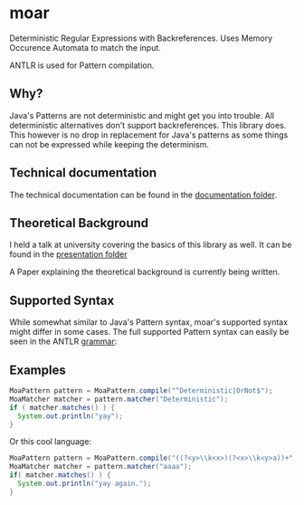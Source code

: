 # moar
Deterministic Regular Expressions with Backreferences. Uses Memory Occurence Automata to match the input.

ANTLR is used for Pattern compilation.

## Why?
Java's Patterns are not deterministic and might get you into trouble. All deterministic alternatives don't support backreferences. This library does. This however is no drop in replacement for Java's patterns as some things can not be expressed while keeping the determinism.

## Technical documentation

The technical documentation can be found in the [documentation folder](documentation/implementation.md).

## Theoretical Background

I held a talk at university covering the basics of this library as well. It can be found in the [presentation folder](presentation/index.md)

A Paper explaining the theoretical background is currently being written.

## Supported Syntax

While somewhat similar to Java's Pattern syntax, moar's supported syntax might differ in some cases. The full supported Pattern syntax can easily be seen in the ANTLR [grammar](
https://github.com/s4ke/moar/blob/master/engine/src/main/antlr4/com/github/s4ke/moar/regex/parser/Regex.g4):

## Examples

```Java
MoaPattern pattern = MoaPattern.compile("^Deterministic|OrNot$");
MoaMatcher matcher = pattern.matcher("Deterministic");
if ( matcher.matches() ) {
  System.out.println("yay");
}
```

Or this cool language:

```Java
MoaPattern pattern = MoaPattern.compile("((?<y>\\k<x>)(?<x>\\k<y>a))+");
MoaMatcher matcher = pattern.matcher("aaaa");
if( matcher.matches() ) {
  System.out.println("yay again.");
}
```
